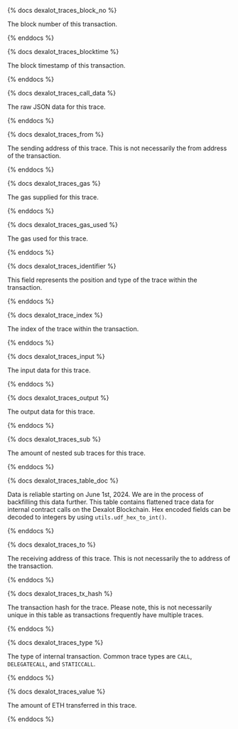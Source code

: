 {% docs dexalot_traces_block_no %}

The block number of this transaction.

{% enddocs %}


{% docs dexalot_traces_blocktime %}

The block timestamp of this transaction.

{% enddocs %}


{% docs dexalot_traces_call_data %}

The raw JSON data for this trace.

{% enddocs %}


{% docs dexalot_traces_from %}

The sending address of this trace. This is not necessarily the from address of the transaction. 

{% enddocs %}


{% docs dexalot_traces_gas %}

The gas supplied for this trace.

{% enddocs %}


{% docs dexalot_traces_gas_used %}

The gas used for this trace.

{% enddocs %}


{% docs dexalot_traces_identifier %}

This field represents the position and type of the trace within the transaction. 

{% enddocs %}


{% docs dexalot_trace_index %}

The index of the trace within the transaction.

{% enddocs %}


{% docs dexalot_traces_input %}

The input data for this trace.

{% enddocs %}


{% docs dexalot_traces_output %}

The output data for this trace.

{% enddocs %}


{% docs dexalot_traces_sub %}

The amount of nested sub traces for this trace.

{% enddocs %}


{% docs dexalot_traces_table_doc %}

Data is reliable starting on June 1st, 2024. We are in the process of backfilling this data further. This table contains flattened trace data for internal contract calls on the Dexalot Blockchain. Hex encoded fields can be decoded to integers by using `utils.udf_hex_to_int()`.

{% enddocs %}


{% docs dexalot_traces_to %}

The receiving address of this trace. This is not necessarily the to address of the transaction. 

{% enddocs %}


{% docs dexalot_traces_tx_hash %}

The transaction hash for the trace. Please note, this is not necessarily unique in this table as transactions frequently have multiple traces. 

{% enddocs %}


{% docs dexalot_traces_type %}

The type of internal transaction. Common trace types are `CALL`, `DELEGATECALL`, and `STATICCALL`.

{% enddocs %}


{% docs dexalot_traces_value %}

The amount of ETH transferred in this trace.

{% enddocs %}


